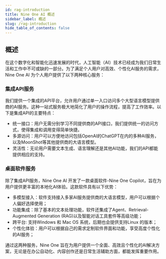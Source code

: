 ```yaml
---
id: rag-introduction
title: Nine One AI 概述
sidebar_label: 概述
slug: /rag-introduction
hide_table_of_contents: false
---
```


## 概述

在这个数字化和智能化迅速发展的时代，人工智能（AI）技术已经成为我们日常生活和工作中不可或缺的一部分。为了满足个人用户对高效、个性化AI服务的需求，Nine One AI 为个人用户提供了以下两种核心服务：

### 集成API服务

我们提供一个集成的API平台，允许用户通过单一入口访问多个大型语言模型提供商的AI服务。这种一站式服务极大地简化了用户的操作流程，提高了工作效率。以下是集成API的主要特点：

- 统一接口：用户无需分别学习不同提供商的API接口，我们提供统一的访问方式，使得集成和调用变得简单快捷。
- 多源访问：用户可以方便地访问包括OpenAI的ChatGPT在内的多种AI服务，以及MoonShot等其他提供商的大语言模型。
- 灵活性：无论用户需要文本生成、语言理解还是其他AI功能，我们的API都能提供相应的支持。

### 桌面软件服务

除了集成API服务，Nine One AI 开发了一款桌面软件-Nine One Copilot，旨在为用户提供更丰富的本地化AI体验。这款软件具有以下优势：

- 多模型接入：软件支持接入多家AI服务提供商的大语言模型，用户可以根据个人偏好选择使用；
- 功能集成：除了基本的文本处理功能，软件还集成了Agent、Retrieval-Augmented Generation (RAG)以及智能对话工具套件等高级功能；
- 跨平台: 支持Windows 和 Mac OS 系统，后期也会提供支持Linux 的版本；
- 个性化体验：用户可以根据自己的需求定制软件界面和功能，享受高度个性化的AI服务；

通过这两种服务，Nine One 旨在为用户提供一个全面、高效且个性化的AI解决方案，无论是在办公自动化、内容创作还是日常生活辅助方面，都能发挥重要作用。
